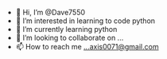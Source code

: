 - 👋 Hi, I’m @Dave7550
- 👀 I’m interested in learning to code python
- 🌱 I’m currently learning python
- 💞️ I’m looking to collaborate on ...
- 📫 How to reach me ...axis0071@gmail.com

<!---
Dave7550/Dave7550 is a ✨ special ✨ repository because its `README.md` (this file) appears on your GitHub profile.
You can click the Preview link to take a look at your changes.
--->

